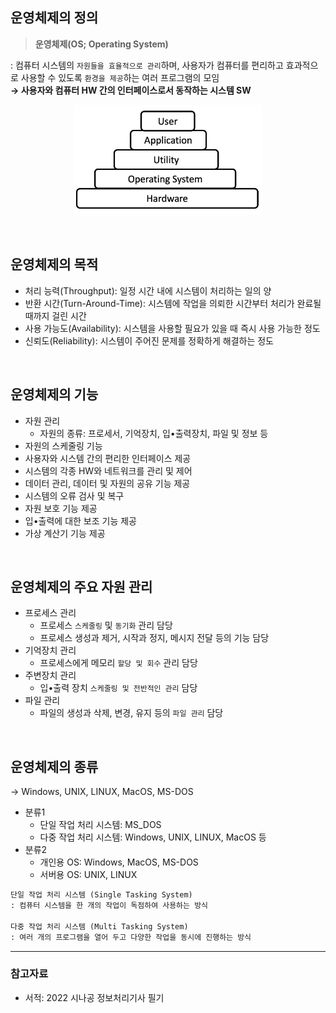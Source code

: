 ## **운영체제의 정의**

> **운영체제(OS; Operating System)**

: 컴퓨터 시스템의 `자원들을 효율적으로 관리`하며, 사용자가 컴퓨터를 편리하고 효과적으로 사용할 수 있도록 `환경을 제공`하는 여러 프로그램의 모임  
**→ 사용자와 컴퓨터 HW 간의 인터페이스로서 동작하는 시스템 SW**

<p align=center><img src='../../resources/os1.png' width=300></p>

</br>

## **운영체제의 목적**

- 처리 능력(Throughput): 일정 시간 내에 시스템이 처리하는 일의 양
- 반환 시간(Turn-Around-Time): 시스템에 작업을 의뢰한 시간부터 처리가 완료될 때까지 걸린 시간
- 사용 가능도(Availability): 시스템을 사용할 필요가 있을 때 즉시 사용 가능한 정도
- 신뢰도(Reliability): 시스템이 주어진 문제를 정확하게 해결하는 정도

</br>

## **운영체제의 기능**

- 자원 관리
  - 자원의 종류: 프로세서, 기억장치, 입•출력장치, 파일 및 정보 등
- 자원의 스케줄링 기능
- 사용자와 시스템 간의 편리한 인터페이스 제공
- 시스템의 각종 HW와 네트워크를 관리 및 제어
- 데이터 관리, 데이터 및 자원의 공유 기능 제공
- 시스템의 오류 검사 및 복구
- 자원 보호 기능 제공
- 입•출력에 대한 보조 기능 제공
- 가상 계산기 기능 제공

</br>

## **운영체제의 주요 자원 관리**

- 프로세스 관리
  - 프로세스 `스케줄링` 및 `동기화` 관리 담당
  - 프로세스 생성과 제거, 시작과 정지, 메시지 전달 등의 기능 담당
- 기억장치 관리
  - 프로세스에게 메모리 `할당 및 회수` 관리 담당
- 주변장치 관리
  - 입•출력 장치 `스케줄링 및 전반적인 관리` 담당
- 파일 관리
  - 파일의 생성과 삭제, 변경, 유지 등의 `파일 관리` 담당

</br>

## **운영체제의 종류**

→ Windows, UNIX, LINUX, MacOS, MS-DOS

- 분류1
  - 단일 작업 처리 시스템: MS_DOS
  - 다중 작업 처리 시스템: Windows, UNIX, LINUX, MacOS 등
- 분류2
  - 개인용 OS: Windows, MacOS, MS-DOS
  - 서버용 OS: UNIX, LINUX

```markdown
단일 작업 처리 시스템 (Single Tasking System)
: 컴퓨터 시스템을 한 개의 작업이 독점하여 사용하는 방식

다중 작업 처리 시스템 (Multi Tasking System)
: 여러 개의 프로그램을 열어 두고 다양한 작업을 동시에 진행하는 방식
```

---

### **참고자료**

- 서적: 2022 시나공 정보처리기사 필기
